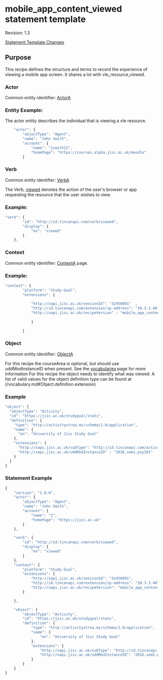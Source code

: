 # mobile_app_content_viewed statement template
Revision: 1.3

[Statement Template Changes](/version_changes.md#mobile-app-content-viewed)

## Purpose
This recipe defines the structure and terms to record the experience of viewing a mobile app screen. It shares a lot with vle_resource_viewed.

### Actor
Common entity identifier: [ActorA](/common_structures.md#actora)

### Entity Example:
The actor entity describes the individual that is viewing a vle resource.


``` Javascript
    "actor": {
        "objectType": "Agent",
        "name": "John Smith",
        "account": {
            "name": "jsmith12",
            "homePage": "https://courses.alpha.jisc.ac.uk/moodle"
        }

```

### Verb
Common entity identifier: [VerbA](/common_structures.md#verba)

The Verb, [viewed](/vocabulary.md#viewed) denotes the action of the user's browser or app requesting the resource that the user wishes to view.

### Example:

``` javascript
"verb": {
        "id": "http://id.tincanapi.com/verb/viewed",
        "display": {
            "en": "viewed"
        }
    },
```
### Context
Common entity identifier: [ContextA](/common_structures.md#contexta) page.

### Example:

``` javascript
"context": {
        "platform": "Study-Goal",
        "extensions": {
					
		  	"http://xapi.jisc.ac.uk/sessionId": "32456891"  ,
		  	"http://id.tincanapi.com/extension/ip-address": "10.3.3.48",
			"http://xapi.jisc.ac.uk/recipeVersion" : "mobile_app_content_viewedV1.0"
			
			}
              
        }
```

### Object

Common entity identifier: [ObjectA](/common_structures.md#objecta) 

For this recipe the courseArea is optional, but should use uddModInstanceID when present. See the [vocabularies](/vocabulary.md#42-coursearea-properties) page for more information
For this recipe the object needs to identify what was viewed. A list of valid values  for the object definition type can be found at (/vocabulary.md#Object.definition.extension)

### Example

``` javascript
"object": {
  "objectType": "Activity",
  "id": "https://jisc.ac.uk/studygoal/stats",
  "definition": {
    "type": "http://activitystrea.ms/schema/1.0/application",
    "name": {
      "en": "University of Jisc Study Goal"
    },
    "extensions": {
      "http://xapi.jisc.ac.uk/subType": "http://id.tincanapi.com/activitytype/mobile-app",
      "http://xapi.jisc.ac.uk/uddModInstanceID" : "2016.sem1.psy101"
    }
  }
}
```

### Statement Example

``` javascript
{
	"version": "1.0.0",
	"actor": {
		"objectType": "Agent",
		"name": "John Smith",
		"account": {
			"name": "2",
			"homePage": "https://jisc.ac.uk"
		}
	},

	"verb": {
		"id": "http://id.tincanapi.com/verb/viewed",
		"display": {
			"en": "viewed"
		}
	},
	"context": {
		"platform": "Study-Goal",
		"extensions": {
			"http://xapi.jisc.ac.uk/sessionId": "32456891",
			"http://id.tincanapi.com/extension/ip-address": "10.3.3.48",
			"http://xapi.jisc.ac.uk/recipeVersion": "mobile_app_content_viewedV1.0"
		}

	},

	"object": {
		"objectType": "Activity",
		"id": "https://jisc.ac.uk/studygoal/stats",
		"definition": {
			"type": "http://activitystrea.ms/schema/1.0/application",
			"name": {
				"en": "University of Jisc Study Goal"
			},
			"extensions": {
				"http://xapi.jisc.ac.uk/subType": "http://id.tincanapi.com/activitytype/mobile-app",
				"http://xapi.jisc.ac.uk/uddModInstanceID": "2016.sem1.psy101"
			}
		}
	}
}
``` 
